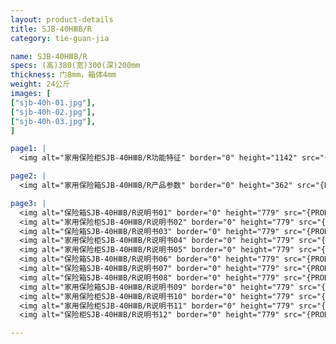 ```yaml
---
layout: product-details
title: SJB-40HⅢB/R
category: tie-guan-jia

name: SJB-40HⅢB/R
specs: (高)380(宽)300(深)200mm
thickness: 门8mm，箱体4mm
weight: 24公斤
images: [
["sjb-40h-01.jpg"],
["sjb-40h-02.jpg"],
["sjb-40h-03.jpg"],
]

page1: |
  <img alt="家用保险柜SJB-40HⅢB/R功能特征" border="0" height="1142" src="{PRODUCT_IMAGES}sjb-gn.jpg" width="538" />

page2: |
  <img alt="家用保险箱SJB-40HⅢB/R产品参数" border="0" height="362" src="{PRODUCT_IMAGES}sjb-cpcs.jpg" width="538" />

page3: |
  <img alt="保险箱SJB-40HⅢB/R说明书01" border="0" height="779" src="{PRODUCT_IMAGES}sjb-sm01.jpg" width="528" /><br />
  <img alt="家用保险柜SJB-40HⅢB/R说明书02" border="0" height="779" src="{PRODUCT_IMAGES}sjb-sm02.jpg" width="528" /><br />
  <img alt="保险箱SJB-40HⅢB/R说明书03" border="0" height="779" src="{PRODUCT_IMAGES}sjb-sm03.jpg" width="528" /><br />
  <img alt="家用保险柜SJB-40HⅢB/R说明书04" border="0" height="779" src="{PRODUCT_IMAGES}sjb-sm04.jpg" width="528" /><br />
  <img alt="家用保险柜SJB-40HⅢB/R说明书05" border="0" height="779" src="{PRODUCT_IMAGES}sjb-sm05.jpg" width="528" /><br />
  <img alt="保险箱SJB-40HⅢB/R说明书06" border="0" height="779" src="{PRODUCT_IMAGES}sjb-sm06.jpg" width="528" /><br />
  <img alt="保险箱SJB-40HⅢB/R说明书07" border="0" height="779" src="{PRODUCT_IMAGES}sjb-sm07.jpg" width="528" /><br />
  <img alt="保险箱SJB-40HⅢB/R说明书08" border="0" height="779" src="{PRODUCT_IMAGES}sjb-sm08.jpg" width="528" /><br />
  <img alt="家用保险箱SJB-40HⅢB/R说明书09" border="0" height="779" src="{PRODUCT_IMAGES}sjb-sm09.jpg" width="528" /><br />
  <img alt="家用保险柜SJB-40HⅢB/R说明书10" border="0" height="779" src="{PRODUCT_IMAGES}sjb-sm10.jpg" width="528" /><br />
  <img alt="家用保险柜SJB-40HⅢB/R说明书11" border="0" height="779" src="{PRODUCT_IMAGES}sjb-sm11.jpg" width="528" /><br />
  <img alt="保险柜SJB-40HⅢB/R说明书12" border="0" height="779" src="{PRODUCT_IMAGES}sjb-sm12.jpg" width="528" />

---
```


